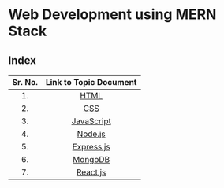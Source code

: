 # Web Development using MERN Stack

## Index

| Sr. No. | Link to Topic Document |
|:---:|:---:|
| 1. | [HTML](./01-HTML/html-notes.md) |
| 2. | [CSS](./02-CSS/css-notes.md) |
| 3. | [JavaScript](./03-JavaScript/js-notes.md) |
| 4. | [Node.js](./04-Node/node-notes.md) |
| 5. | [Express.js](./05-Express/express-notes.md) |
| 6. | [MongoDB](./06-MongoDB/mongodb-notes.md) |
| 7. | [React.js](./07-React/react-notes.md) |